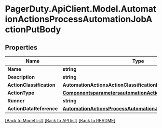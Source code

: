 # PagerDuty.ApiClient.Model.AutomationActionsProcessAutomationJobActionPutBody
## Properties

Name | Type | Description | Notes
------------ | ------------- | ------------- | -------------
**Name** | **string** |  | 
**Description** | **string** |  | 
**ActionClassification** | **AutomationActionsActionClassificationEnum** |  | [optional] 
**ActionType** | [**ComponentsparametersautomationActionsActionTypeschema**](ComponentsparametersautomationActionsActionTypeschema.md) |  | 
**Runner** | **string** |  | [optional] 
**ActionDataReference** | [**AutomationActionsProcessAutomationJobActionDataReference**](AutomationActionsProcessAutomationJobActionDataReference.md) |  | 

[[Back to Model list]](../README.md#documentation-for-models) [[Back to API list]](../README.md#documentation-for-api-endpoints) [[Back to README]](../README.md)

